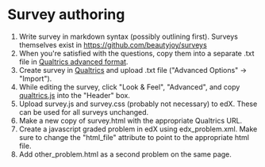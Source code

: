 # Survey authoring
1. Write survey in markdown syntax (possibly outlining first). Surveys themselves exist in https://github.com/beautyjoy/surveys
2. When you're satisfied with the questions, copy them into a separate .txt file in [Qualtrics advanced format](http://www.qualtrics.com/university/researchsuite/advanced-building/advanced-options-drop-down/import-and-export-surveys/).
3. Create survey in [Qualtrics](https://berkeley.qualtrics.com) and upload .txt file ("Advanced Options" -> "Import").
4. While editing the survey, click "Look & Feel", "Advanced", and copy [qualtrics.js](https://github.com/beautyjoy/llab-to-edx/blob/master/edx-js-problem/qualtrics.js) into the "Header" box.
5. Upload survey.js and survey.css (probably not necessary) to edX. These can be used for all surveys unchanged.
6. Make a new copy of survey.html with the appropriate Qualtrics URL.
7. Create a javascript graded problem in edX using edx_problem.xml. Make sure to change the "html_file" attribute to point to the appropriate html file.
8. Add other_problem.html as a second problem on the same page.

